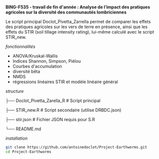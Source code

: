 **BING-F535 - travail de fin d'année : Analyse de l’impact des pratiques agricoles sur la diversité des communautés lombriciennes**

Le script principal Doclot_Pivetta_Zarrella permet de comparer les effets des pratiques agricoles sur les vers de terre en présence, ainsi que les effets du STIR (soil tillage intensity rating), lui-même calculé avec le script STIR_new. 

*fonctionnalités*

- ANOVA/Kruskal-Wallis
- Indices Shannon, Simpson, Piélou
- Courbes d'accumulation
- diversité bêta
- NMDS
- régressions linéaires STIR et modèle linéaire général

*structure*

├── Doclot_Pivetta_Zarella_R # Script principal

├── STIR_new.R # Script secondaire (utilise DRBDC.json)

├── stir.json # Fichier JSON requis pour S.R

└── README.md

  *installation*
  
  ```bash
  git clone https://github.com/antoinedoclot/Project-Earthworms.git
  cd Project-Earthworms


